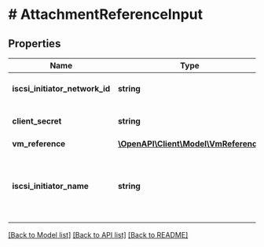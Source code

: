 # # AttachmentReferenceInput

## Properties

Name | Type | Description | Notes
------------ | ------------- | ------------- | -------------
**iscsi_initiator_network_id** | **string** | Ip address of the external client. | [optional]
**client_secret** | **string** | Client secret for CHAP authentication. | [optional]
**vm_reference** | [**\OpenAPI\Client\Model\VmReference**](VmReference.md) |  | [optional]
**iscsi_initiator_name** | **string** | Name of the iSCSI initiator of the workload outside Nutanix cluster. | [optional]

[[Back to Model list]](../../README.md#models) [[Back to API list]](../../README.md#endpoints) [[Back to README]](../../README.md)
